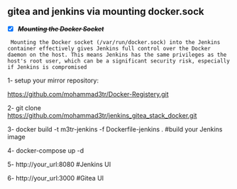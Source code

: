 ## gitea and jenkins via mounting docker.sock
- [x] ~~***Mounting the Docker Socket***~~
```
 Mounting the Docker socket (/var/run/docker.sock) into the Jenkins container effectively gives Jenkins full control over the Docker daemon on the host. This means Jenkins has the same privileges as the host's root user, which can be a significant security risk, especially if Jenkins is compromised 
```
1- setup your mirror repository: 

 https://github.com/mohammad3tr/Docker-Registery.git

2- git clone https://github.com/mohammad3tr/jenkins_gitea_stack_docker.git 

3- docker build -t m3tr-jenkins -f Dockerfile-jenkins . #build your Jenkins image

4- docker-compose up -d

5- http://your_url:8080 #Jenkins UI

6- http://your_url:3000 #Gitea UI

